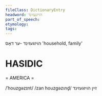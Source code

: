 ```yaml
---
fileClass: DictionaryEntry
headword: הויזגעזינד
part_of_speech: 
etymology: 
tags: 
---
```

הויזגעזינד
-ער
דאָס
'household, family'

HASIDIC
=======
= AMERICA = 

/ˈhouzgəzɪnt/
/zan houzgəzɩnd̥/ זײַן הויזגעזינד